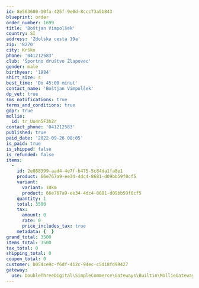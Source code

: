 ```yaml
---
id: 8e563600-10fa-425f-9e0d-8ccc73a5b843
blueprint: order
order_number: 1699
title: 'Boštjan Vimpolšek'
country: SI
address: 'Zdolska cesta 19a'
zip: '8270'
city: Krško
phone: '041212583'
club: 'Športno društvo Žlapovec'
gender: male
birthyear: '1984'
shirt_size: s
best_time: 'Do 45:00 minut'
contact_name: 'Boštjan Vimpolšek'
dp_vet: true
sms_notifications: true
terms_and_conditions: true
gdpr: true
mollie:
  id: tr_Uu4n5F3h2r
contact_phone: '041212583'
published: true
paid_date: '2022-09-26 08:05'
is_paid: true
is_shipped: false
is_refunded: false
items:
  -
    id: 2e088399-aad4-4e7f-b475-5c84da1fa8e1
    product: 66e767a9-ee34-4dc4-8681-d09bb59f0cf5
    variant:
      variant: 10km
      product: 66e767a9-ee34-4dc4-8681-d09bb59f0cf5
    quantity: 1
    total: 3500
    tax:
      amount: 0
      rate: 0
      price_includes_tax: true
    metadata: {  }
grand_total: 3500
items_total: 3500
tax_total: 0
shipping_total: 0
coupon_total: 0
customer: b054ce9c-f6df-412c-94ec-c5d18fd99427
gateway:
  use: DoubleThreeDigital\SimpleCommerce\Gateways\Builtin\MollieGateway
---
```

